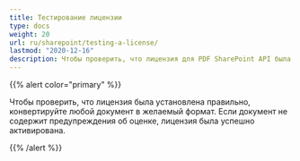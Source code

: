 ```yaml
---
title: Тестирование лицензии
type: docs
weight: 20
url: ru/sharepoint/testing-a-license/
lastmod: "2020-12-16"
description: Чтобы проверить, что лицензия для PDF SharePoint API была успешно установлена, конвертируйте любой документ в желаемый формат, и он должен быть сгенерирован без какого-либо предупреждения об оценке.
---
```


{{% alert color="primary" %}}

Чтобы проверить, что лицензия была установлена правильно, конвертируйте любой документ в желаемый формат. Если документ не содержит предупреждения об оценке, лицензия была успешно активирована.

{{% /alert %}}